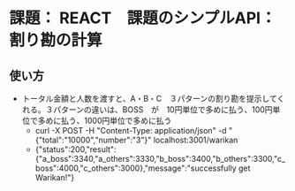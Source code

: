 # 課題： REACT　課題のシンプルAPI：　割り勘の計算

## 使い方
- トータル金額と人数を渡すと、A・B・C　３パターンの割り勘を提示してくれる。３パターンの違いは、BOSS　が　10円単位で多めに払う、100円単位で多めに払う、1000円単位で多めに払う
  - curl -X POST -H "Content-Type: application/json" -d "{\"total\":\"10000\",\"number\":\"3\"}" localhost:3001/warikan
  - {"status":200,"result":{"a_boss":3340,"a_others":3330,"b_boss":3400,"b_others":3300,"c_boss":4000,"c_others":3000},"message":"successfully get Warikan!"}
